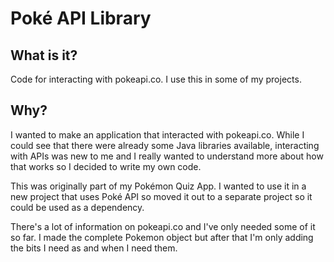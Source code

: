 # Poké API Library

## What is it?
Code for interacting with pokeapi.co. I use this in some of my projects.

## Why?
I wanted to make an application that interacted with pokeapi.co. While I
could see that there were already some Java libraries available, interacting with
APIs was new to me and I really wanted to understand more about how that works so
I decided to write my own code.

This was originally part of my Pokémon Quiz App. I wanted to use it in a new 
project that uses Poké API so moved it out to a separate project so it could be 
used as a dependency.

There's a lot of information on pokeapi.co and I've only needed some of it so far.
I made the complete Pokemon object but after that I'm only adding the bits I need
as and when I need them.
